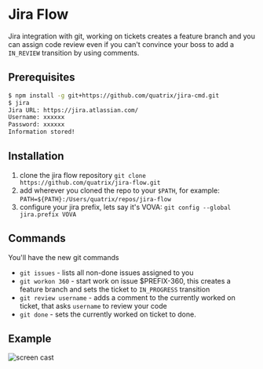 # Jira Flow 

Jira integration with git, working on tickets creates a feature branch and you can assign code review even if you can't convince your boss to add a ```IN_REVIEW``` transition by using comments.

## Prerequisites
```bash
$ npm install -g git+https://github.com/quatrix/jira-cmd.git
$ jira
Jira URL: https://jira.atlassian.com/
Username: xxxxxx
Password: xxxxxx
Information stored!
```

## Installation
1. clone the jira flow repository ```git clone https://github.com/quatrix/jira-flow.git```
1. add wherever you cloned the repo to your ```$PATH```, for example: ```PATH=${PATH}:/Users/quatrix/repos/jira-flow```
1. configure your jira prefix, lets say it's VOVA: ```git config --global jira.prefix VOVA```


## Commands
You'll have the new git commands

* ```git issues``` - lists all non-done issues assigned to you
* ```git workon 360``` - start work on issue $PREFIX-360, this creates a feature branch and sets the ticket to ```IN_PROGRESS``` transition
* ```git review username``` - adds a comment to the currently worked on ticket, that asks ```username``` to review your code
* ```git done``` - sets the currently worked on ticket to done.


## Example
![screen cast](http://edisdead.com/out.gif)
